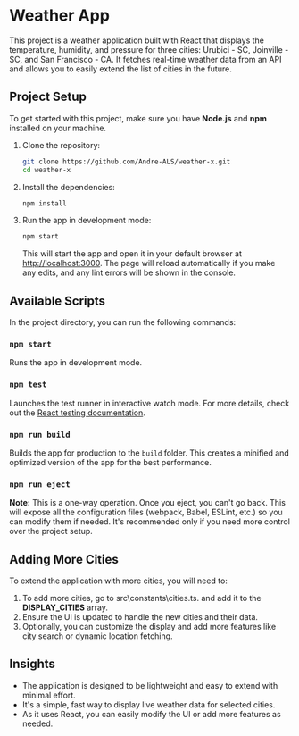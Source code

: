 # Weather App

This project is a weather application built with React that displays the temperature, humidity, and pressure for three cities: Urubici - SC, Joinville - SC, and San Francisco - CA. It fetches real-time weather data from an API and allows you to easily extend the list of cities in the future.

## Project Setup

To get started with this project, make sure you have **Node.js** and **npm** installed on your machine.

1. Clone the repository:

   ```bash
   git clone https://github.com/Andre-ALS/weather-x.git
   cd weather-x
   ```

2. Install the dependencies:

   ```bash
   npm install
   ```

3. Run the app in development mode:

   ```bash
   npm start
   ```

   This will start the app and open it in your default browser at [http://localhost:3000](http://localhost:3000). The page will reload automatically if you make any edits, and any lint errors will be shown in the console.

## Available Scripts

In the project directory, you can run the following commands:

### `npm start`

Runs the app in development mode.

### `npm test`

Launches the test runner in interactive watch mode. For more details, check out the [React testing documentation](https://reactjs.org/docs/testing.html).

### `npm run build`

Builds the app for production to the `build` folder. This creates a minified and optimized version of the app for the best performance.

### `npm run eject`

**Note:** This is a one-way operation. Once you eject, you can't go back. This will expose all the configuration files (webpack, Babel, ESLint, etc.) so you can modify them if needed. It's recommended only if you need more control over the project setup.

## Adding More Cities

To extend the application with more cities, you will need to:

1. To add more cities, go to src\constants\cities.ts. and add it to the **DISPLAY_CITIES** array.
2. Ensure the UI is updated to handle the new cities and their data.
3. Optionally, you can customize the display and add more features like city search or dynamic location fetching.

## Insights

- The application is designed to be lightweight and easy to extend with minimal effort.
- It's a simple, fast way to display live weather data for selected cities.
- As it uses React, you can easily modify the UI or add more features as needed.
